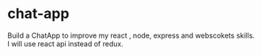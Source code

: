 # chat-app
Build a ChatApp to improve my react , node, express and webscokets skills. I will use react api instead of redux.
